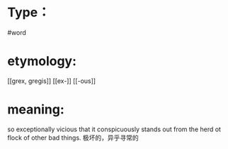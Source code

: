 # Type：
#word 
# etymology: 
[[grex, gregis]]
[[ex-]]
[[-ous]]
# meaning: 
so exceptionally vicious that it conspicuously stands out from the herd ot flock of other bad things.
极坏的，异乎寻常的